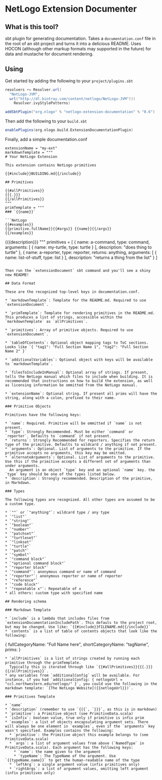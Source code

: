 # NetLogo Extension Documenter

## What is this tool?

sbt plugin for generating documentation.
Takes a `documentation.conf` file in the root of an sbt project and turns it into a delicious README.
Uses HOCON (although other markup formats may supported in the future) for data and
mustache for document rendering.

## Using

Get started by adding the following to your `project/plugins.sbt`

```scala
resolvers += Resolver.url(
  "NetLogo-JVM",
  url("http://dl.bintray.com/content/netlogo/NetLogo-JVM"))(
    Resolver.ivyStylePatterns)

addSbtPlugin("org.nlogo" % "netlogo-extension-documentation" % "0.6")
```

Then add the following to your `build.sbt`

```scala
enablePlugins(org.nlogo.build.ExtensionDocumentationPlugin)
```

Finally, add a simple documentation.conf

```hocon
extensionName = "my-ext"
markdownTemplate = """
# Your NetLogo Extension

This extension contains NetLogo primitives

{{#include}}BUILDING.md{{/include}}

## Primitives

{{#allPrimitives}}
{{{.}}}
{{/allPrimitives}}
"""
primTemplate = """
### `{{name}}`

```NetLogo
{{#examples}}
{{primitive.fullName}}{{#args}} {{name}}{{/args}}
{{/examples}}
```

{{{description}}}
"""
primitives = [
  {
    name: a-command,
    type: command,
    arguments: [ { name: my-turtle, type: turtle } ],
    description: "does thing to turtle"
  },
  {
    name: a-reporter,
    type: reporter,
    returns: anything,
    arguments: [ { name: list-of-stuff, type: list } ],
    description: "returns a thing from the list"
  }
]
```

Then run the `extensionDocument` sbt command and you'll see a shiny new README!

## Data Format

These are the recognized top-level keys in documentation.conf.

* `markdownTemplate`: Template for the README.md. Required to use `extensionDocument`.

* `primTemplate`: Template for rendering primitives in the README.md. This produces a list of strings, accessible within the `markdownTemplate` as `allPrimitives`.

* `primitives`: Array of primitive objects. Required to use `extensionDocument`.

* `tableOfContents`: Optional object mapping tags to ToC sections. Looks like `{ "tag1": "Full Section Name 1", "tag2": "Full Section Name 2" }`

* `additionalVariables`: Optional object with keys will be available to `markdownTemplate`.

* `filesToIncludeInManual`: Optional array of strings. If present, tells the NetLogo manual which files to include when building. It is recommended that instructions on how to build the extension, as well as licensing information be ommitted from the NetLogo manual.

* `extensionName`: Optional string. If present all prims will have the string, along with a colon, prefixed to their name.

### Primitive Objects

Primitives have the following keys:

* `name`: Required. Primitive will be ommitted if `name` is not present.
* `type`: Strongly Recommended. Must be either `command` or `reporter`. Defaults to `command` if not present.
* `returns`: Strongly Recommended for reporters. Specifies the return type of the primitive. Defaults to wildcard / anything if not present.
* `arguments`: Optional. List of arguments to the primitive. If the primitive accepts no arguments, this key may be omitted.
* `alternateArguments`: Optional. List of arguments to the primitive. Use this if the primitive accepts a different set of arguments than under arguments.
  An argument is an object `type` key and an optional `name` key. the `type` key should be one of the types listed below.
* `description`: Strongly recommended. Description of the primitive, in Markdown.

### Types

The following types are recognized. All other types are assumed to be a custom type.

* `""` or `"anything"`: wildcard type / any type
* `"list"`
* `"string"`
* `"boolean"`
* `"number"`
* `"patchset"`
* `"turtleset"`
* `"linkset"`
* `"turtle"`
* `"patch"`
* `"symbol"`
* `"command block"`
* `"optional command block"`
* `"reporter block"`
* `"command"`: anonymous command or name of command
* `"reporter"`: anonymous reporter or name of reporter
* `"reference"`
* `"code block"`
* `"repeatable x"`: Repeatable of x
* all others: custom type with specified name

## Rendering schema

### Markdown Template

* `include` is a lambda that includes files from `extensionDocumentationIncludePath`. This defauls to the project root, but may be changed. Use like: `{{#include}}FILENAME.md{{/include}}`
* `contents` is a list of table of contents objects that look like the following:
```
  {
    fullCategoryName: "Full Name here",
    shortCategoryName: "tagName",
    prims: <List of prims as described in Primitives template below>
  }
```
* `allPrimitives` is a list of strings created by running each primitive through the primTemplate.
  Typically this is iterated through like `{{#allPrimitives}}{{{.}}}{{/allPrimitives}}`.
* any variables from `additionalConfig` will be available. For instance, if you had `additionalConfig: { netlogoUrl = "ccl.northwestern.edu/netlogo/" }`, you could use the following in the markdown template: `[The NetLogo Website]({{netlogoUrl}})`.

### Primitives Template

* `name`
* `description` (remember to use `{{{`, `}}}`, as this is in markdown)
* `primitive`: a Primitive object (see PrimitiveData.scala)
* `isInfix`: boolean value, true only if primitive is infix prim
* `examples`: a list of objects encapsulating argument sets. There will always be one element in `examples`, even if the `arguments` key wasn't specified. Examples contains the following:
  * `primitive`: the Primitive object this example belongs to (see PrimitiveData.scala)
  * `args`: a list of argument values from above (`NamedType` in PrimitiveData.scala). Each argument has the following keys:
    * `name`: the name given to the argument
    * `typeName`: The TypeName of the argument. Use `{{typeName.name}}` to get the human-readable name of the type
  * `leftArg`: a single argument value (infix primitives only)
  * `rightArgs`: a list of argument values, omitting left argument (infix primitives only)
